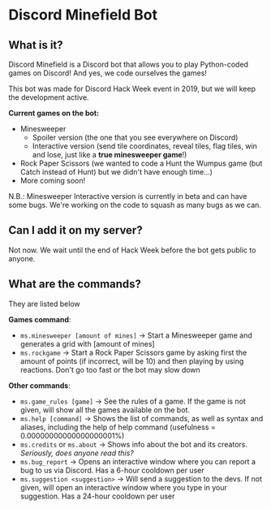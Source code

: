 # Discord Minefield Bot

## What is it?
Discord Minefield is a Discord bot that allows you to play Python-coded games on Discord!
And yes, we code ourselves the games!

This bot was made for Discord Hack Week event in 2019, but we will keep the development active.

**Current games on the bot:**
- Minesweeper
  - Spoiler version (the one that you see everywhere on Discord)
  - Interactive version (send tile coordinates, reveal tiles, flag tiles, win and lose, just like a **true minesweeper game**!)
- Rock Paper Scissors (we wanted to code a Hunt the Wumpus game (but Catch instead of Hunt) but we didn't have enough time...)
- More coming soon!

N.B.: Minesweeper Interactive version is currently in beta and can have some bugs. We're working on the code to squash as many bugs as we can.

## Can I add it on my server?
Not now. We wait until the end of Hack Week before the bot gets public to anyone.


## What are the commands?
They are listed below

**Games command**:
- `ms.minesweeper [amount of mines]` -> Start a Minesweeper game and generates a grid with \[amount of mines]
- `ms.rockgame` -> Start a Rock Paper Scissors game by asking first the amount of points (if incorrect, will be 10) and then playing by using reactions. Don't go too fast or the bot may slow down

**Other commands**:
- `ms.game_rules [game]` -> See the rules of a game. If the game is not given, will show all the games available on the bot.
- `ms.help [command]` -> Shows the list of commands, as well as syntax and aliases, including the help of help command (usefulness = 0.00000000000000000001%)
- `ms.credits` or `ms.about` -> Shows info about the bot and its creators. *Seriously, does anyone read this?*
- `ms.bug_report` -> Opens an interactive window where you can report a bug to us via Discord. Has a 6-hour cooldown per user
- `ms.suggestion <suggestion>` -> Will send a suggestion to the devs. If not given, will open an interactive window where you type in your suggestion. Has a 24-hour cooldown per user
